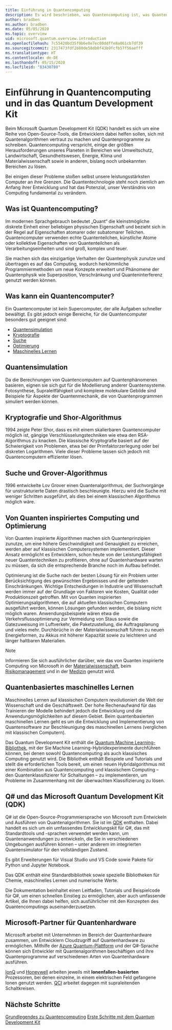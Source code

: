 ```yaml
---
title: Einführung in Quantencomputing
description: Es wird beschrieben, was Quantencomputing ist, was Quantencomputer leisten können und wie Sie das Quantencomputing erlernen können.
author: bradben
ms.author: bradben
ms.date: 05/05/2020
ms.topic: overview
uid: microsoft.quantum.overview.introduction
ms.openlocfilehash: 7c55420bd35f9b6e0e7ec80ddffe8a861cb7df39
ms.sourcegitcommit: 2317473fdf2b80de58db0f43b9fcfb57f56aefff
ms.translationtype: HT
ms.contentlocale: de-DE
ms.lasthandoff: 05/15/2020
ms.locfileid: "83430780"
---
```

# <a name="introduction-to-quantum-computing-and-the-quantum-development-kit"></a>Einführung in Quantencomputing und in das Quantum Development Kit

Beim Microsoft Quantum Development Kit (QDK) handelt es sich um eine Reihe von Open-Source-Tools, die Entwicklern dabei helfen sollen, sich mit Quantenalgorithmen vertraut zu machen und Quantenprogramme zu schreiben. Quantencomputing verspricht, einige der größten Herausforderungen unseres Planeten in Bereichen wie Umweltschutz, Landwirtschaft, Gesundheitswesen, Energie, Klima und Materialwissenschaft sowie in anderen, bislang noch unbekannten Bereichen zu lösen.  

Bei einigen dieser Probleme stoßen selbst unsere leistungsstärksten Computer an ihre Grenzen. Die Quantentechnologie steht noch ziemlich am Anfang ihrer Entwicklung und hat das Potenzial, unser Verständnis von Computing fundamental zu verändern.

## <a name="what-is-quantum-computing"></a>Was ist Quantencomputing?

Im modernen Sprachgebrauch bedeutet „Quant“ die kleinstmögliche diskrete Einheit einer beliebigen physischen Eigenschaft und bezieht sich in der Regel auf Eigenschaften atomarer oder subatomarer Teilchen. Quantencomputer verwenden echte Quantenteilchen, künstliche Atome oder kollektive Eigenschaften von Quantenteilchen als Verarbeitungseinheiten und sind groß, komplex und teuer.

Sie machen sich das einzigartige Verhalten der Quantenphysik zunutze und übertragen es auf das Computing, wodurch herkömmliche Programmiermethoden um neue Konzepte erweitert und Phänomene der Quantenphysik wie Superposition, Verschränkung und Quanteninterferenz genutzt werden können.

## <a name="what-can-a-quantum-computer-do"></a>Was kann ein Quantencomputer?

Ein Quantencomputer ist kein Supercomputer, der alle Aufgaben schneller bewältigt. Es gibt jedoch einige Bereiche, für die Quantencomputer besonders gut geeignet sind:

- [Quantensimulation](xref:microsoft.quantum.overview.introduction#quantum-simulation)
- [Kryptografie](xref:microsoft.quantum.overview.introduction#cryptography-and-shors-algorithm)
- [Suche](xref:microsoft.quantum.overview.introduction#search-and-grovers-algorithm)
- [Optimierung](xref:microsoft.quantum.overview.introduction#quantum-inspired-computing-and-optimization)
- [Maschinelles Lernen](xref:microsoft.quantum.overview.introduction#quantum-machine-learning)

## <a name="quantum-simulation"></a>Quantensimulation

Da die Berechnungen von Quantencomputern auf Quantenphänomenen basieren, eignen sie sich gut für die Modellierung anderer Quantensysteme. Fotosynthese, Supraleitfähigkeit und komplexe molekulare Gebilde sind Beispiele für Aspekte der Quantenmechanik, die von Quantenprogrammen simuliert werden können.

## <a name="cryptography-and-shors-algorithm"></a>Kryptografie und Shor-Algorithmus

1994 zeigte Peter Shor, dass es mit einem skalierbaren Quantencomputer möglich ist, gängige Verschlüsselungstechniken wie etwa den RSA-Algorithmus zu knacken. Die klassische Kryptografie basiert auf der Schwierigkeit von Problemen, etwa bei der Primfaktorzerlegung oder bei diskreten Logarithmen. Viele dieser Probleme lassen sich jedoch mit Quantencomputern effizienter lösen.

## <a name="search-and-grovers-algorithm"></a>Suche und Grover-Algorithmus

1996 entwickelte Lov Grover einen Quantenalgorithmus, der Suchvorgänge für unstrukturierte Daten drastisch beschleunigte. Hierzu wird die Suche mit weniger Schritten ausgeführt, als dies bei einem klassischen Algorithmus möglich wäre.

## <a name="quantum-inspired-computing-and-optimization"></a>Von Quanten inspiriertes Computing und Optimierung

Von Quanten inspirierte Algorithmen machen sich Quantenprinzipien zunutze, um eine höhere Geschwindigkeit und Genauigkeit zu erreichen, werden aber auf klassischen Computersystemen implementiert. Dieser Ansatz ermöglicht es Entwicklern, schon heute von der Leistungsfähigkeit neuer Quantentechniken zu profitieren, ohne auf Quantenhardware warten zu müssen, da sich die entsprechende Branche noch im Aufbau befindet.

Optimierung ist die Suche nach der besten Lösung für ein Problem unter Berücksichtigung des gewünschten Ergebnisses und der geltenden Einschränkungen. Wichtige Entscheidungen in Industrie und Wissenschaft werden immer auf der Grundlage von Faktoren wie Kosten, Qualität oder Produktionszeit getroffen. Mit von Quanten inspirierten Optimierungsalgorithmen, die auf aktuellen klassischen Computern ausgeführt werden, können Lösungen gefunden werden, die bislang nicht möglich waren. Anwendungsbeispiele wären etwa die Verkehrsflussoptimierung zur Vermeidung von Staus sowie die Gatezuweisung im Luftverkehr, die Paketzustellung, die Auftragsplanung und vieles mehr. Durchbrüche in der Materialwissenschaft führen zu neuen Energieformen, zu Akkus mit höherer Kapazität sowie zu leichteren und länger haltbaren Materialien.

> [!NOTE]
> Informieren Sie sich ausführlicher darüber, wie das von Quanten inspirierte Computing von Microsoft in der [Materialwissenschaft](https://cloudblogs.microsoft.com/quantum/2020/01/21/oti-lumionics-accelerating-materials-design-microsoft-azure-quantum/), beim [Risikomanagement](https://cloudblogs.microsoft.com/quantum/2019/05/22/microsoft-quantum-collaborates-with-willis-towers-watson-to-transform-risk-management-solutions/) und in der [Medizin](https://blogs.microsoft.com/blog/2018/05/18/microsoft-quantum-helps-case-western-reserve-university-advance-mri-research/) genutzt wird.

## <a name="quantum-machine-learning"></a>Quantenbasiertes maschinelles Lernen

Maschinelles Lernen auf klassischen Computern revolutioniert die Welt der Wissenschaft und die Geschäftswelt. Der hohe Rechenaufwand für das Trainieren der Modelle behindert jedoch die Entwicklung und die Anwendungsmöglichkeiten auf diesem Gebiet. Beim quantenbasierten maschinellen Lernen geht es um die Entwicklung und Implementierung von Quantensoftware zur Beschleunigung des maschinellen Lernens (verglichen mit klassischen Computern).

Das Quantum Development Kit enthält die [Quantum Machine Learning-Bibliothek](xref:microsoft.quantum.machine-learning.concepts.intro), mit der Sie Machine Learning-Hybridexperimente durchführen können, bei denen sowohl Quantencomputing als auch klassisches Computing genutzt wird. Die Bibliothek enthält Beispiele und Tutorials und stellt die erforderlichen Tools bereit, um einen neuen Hybridalgorithmus mit einer Kombination aus Quantencomputing und klassischem Computing – den Quantenklassifizierer für Schaltungen – zu implementieren, um Probleme im Zusammenhang mit der überwachten Klassifizierung zu lösen.

## <a name="q-and-the-microsoft-quantum-development-kit-qdk"></a>Q# und das Microsoft Quantum Development Kit (QDK)

Q# ist die Open-Source-Programmiersprache von Microsoft zum Entwickeln und Ausführen von Quantenalgorithmen. Sie ist im [QDK](https://docs.microsoft.com/quantum/) enthalten. Dabei handelt es sich um ein umfassendes Entwicklungskit für Q#, das mit Standardtools und -sprachen verwendet werden kann, um Quantenanwendungen zu entwickeln, die Sie in verschiedenen Umgebungen ausführen können – unter anderem im integrierten Quantensimulator für den vollständigen Zustand.

Es gibt Erweiterungen für Visual Studio und VS Code sowie Pakete für Python und Jupyter Notebook.

Das QDK enthält eine Standardbibliothek sowie spezielle Bibliotheken für Chemie, maschinelles Lernen und numerische Werte.

Die Dokumentation beinhaltet einen Leitfaden, Tutorials und Beispielcode für Q#, um einen schnellen Einstieg zu ermöglichen, aber auch umfassende Artikel, die Ihnen dabei helfen, sich ausführlicher mit den Konzepten des Quantencomputings auseinanderzusetzen.  

## <a name="microsoft-quantum-hardware-partners"></a>Microsoft-Partner für Quantenhardware

Microsoft arbeitet mit Unternehmen im Bereich der Quantenhardware zusammen, um Entwicklern Cloudzugriff auf Quantenhardware zu ermöglichen. Mithilfe der [Azure Quantum-Plattform](https://azure.microsoft.com/services/quantum/) und der Q#-Sprache können sich Entwickler mit Quantenalgorithmen beschäftigen und ihre Quantenprogramme auf verschiedenen Arten von Quantenhardware ausführen.

[IonQ](https://ionq.com/news/november-4-2019-microsoft-partnership) und [Honeywell](https://www.honeywell.com/en-us/newsroom/news/2019/11/the-future-of-quantum-computing) arbeiten jeweils mit **Ionenfallen-basierten** Prozessoren, bei denen einzelne, in einem elektrischen Feld gefangene Ionen genutzt werden. [QCI](https://quantumcircuits.com/news-and-publications/quantum-circuits-partners-with-microsoft-on-azure-quantum) arbeitet dagegen mit supraleitenden Schaltkreisen.

## <a name="next-steps"></a>Nächste Schritte

[Grundlegendes zu Quantencomputing](xref:microsoft.quantum.overview.understanding)
[Erste Schritte mit dem Quantum Development Kit](xref:microsoft.quantum.welcome)